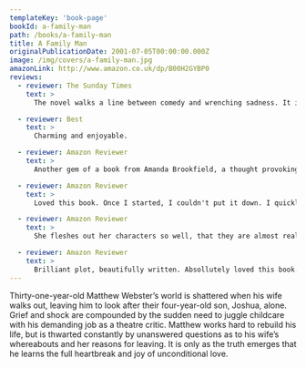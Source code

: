 ```yaml
---
templateKey: 'book-page'
bookId: a-family-man
path: /books/a-family-man
title: A Family Man
originalPublicationDate: 2001-07-05T00:00:00.000Z
image: /img/covers/a-family-man.jpg
amazonLink: http://www.amazon.co.uk/dp/B00H2GYBP0
reviews:
  - reviewer: The Sunday Times
    text: >
      The novel walks a line between comedy and wrenching sadness. It is fluently written and its depiction of domestic chaos … is all too recognisable.

  - reviewer: Best
    text: >
      Charming and enjoyable.

  - reviewer: Amazon Reviewer
    text: >
      Another gem of a book from Amanda Brookfield, a thought provoking insight into the struggles of a man left to cope on his own with the many aspects of childcare, and all it's problems. Entertaining and inspiring, well worth a read.

  - reviewer: Amazon Reviewer
    text: >
      Loved this book. Once I started, I couldn't put it down. I quickly bonded with Matt and Josh. An enjoyable read that tugs at the heart strings.

  - reviewer: Amazon Reviewer
    text: >
      She fleshes out her characters so well, that they are almost real. I have read several of her novels since discovering her by chance on Amazon for my Kindle.

  - reviewer: Amazon Reviewer
    text: >
      Brilliant plot, beautifully written. Absollutely loved this book. Highly recommended
---
```


Thirty-one-year-old Matthew Webster’s world is shattered when his wife walks out, leaving him to look after their four-year-old son, Joshua, alone. Grief and shock are compounded by the sudden need to juggle childcare with his demanding job as a theatre critic. Matthew works hard to rebuild his life, but is thwarted constantly by unanswered questions as to his wife’s whereabouts and her reasons for leaving. It is only as the truth emerges that he learns the full heartbreak and joy of unconditional love.
